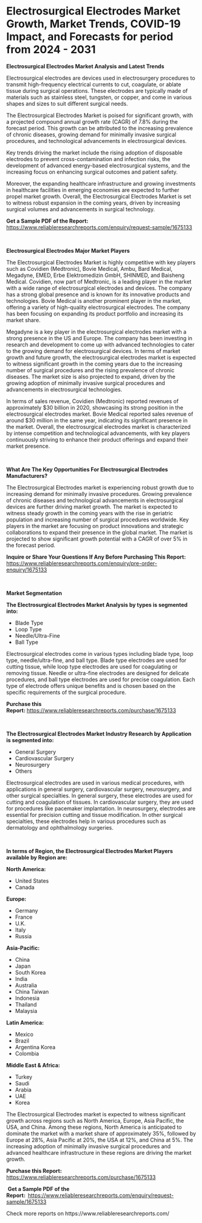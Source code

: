 <p><h1>Electrosurgical Electrodes Market Growth, Market Trends, COVID-19 Impact, and Forecasts for period from 2024 - 2031</h1></p><p><strong>Electrosurgical Electrodes Market Analysis and Latest Trends</strong></p>
<p><p>Electrosurgical electrodes are devices used in electrosurgery procedures to transmit high-frequency electrical currents to cut, coagulate, or ablate tissue during surgical operations. These electrodes are typically made of materials such as stainless steel, tungsten, or copper, and come in various shapes and sizes to suit different surgical needs.</p><p>The Electrosurgical Electrodes Market is poised for significant growth, with a projected compound annual growth rate (CAGR) of 7.8% during the forecast period. This growth can be attributed to the increasing prevalence of chronic diseases, growing demand for minimally invasive surgical procedures, and technological advancements in electrosurgical devices.</p><p>Key trends driving the market include the rising adoption of disposable electrodes to prevent cross-contamination and infection risks, the development of advanced energy-based electrosurgical systems, and the increasing focus on enhancing surgical outcomes and patient safety.</p><p>Moreover, the expanding healthcare infrastructure and growing investments in healthcare facilities in emerging economies are expected to further propel market growth. Overall, the Electrosurgical Electrodes Market is set to witness robust expansion in the coming years, driven by increasing surgical volumes and advancements in surgical technology.</p></p>
<p><strong>Get a Sample PDF of the Report:&nbsp;</strong> <a href="https://www.reliableresearchreports.com/enquiry/request-sample/1675133">https://www.reliableresearchreports.com/enquiry/request-sample/1675133</a></p>
<p>&nbsp;</p>
<p><strong>Electrosurgical Electrodes Major Market Players</strong></p>
<p><p>The Electrosurgical Electrodes Market is highly competitive with key players such as Covidien (Medtronic), Bovie Medical, Ambu, Bard Medical, Megadyne, EMED, Erbe Elektromedizin GmbH, SHINMED, and Baisheng Medical. Covidien, now part of Medtronic, is a leading player in the market with a wide range of electrosurgical electrodes and devices. The company has a strong global presence and is known for its innovative products and technologies. Bovie Medical is another prominent player in the market, offering a variety of high-quality electrosurgical electrodes. The company has been focusing on expanding its product portfolio and increasing its market share.</p><p>Megadyne is a key player in the electrosurgical electrodes market with a strong presence in the US and Europe. The company has been investing in research and development to come up with advanced technologies to cater to the growing demand for electrosurgical devices. In terms of market growth and future growth, the electrosurgical electrodes market is expected to witness significant growth in the coming years due to the increasing number of surgical procedures and the rising prevalence of chronic diseases. The market size is also projected to expand, driven by the growing adoption of minimally invasive surgical procedures and advancements in electrosurgical technologies.</p><p>In terms of sales revenue, Covidien (Medtronic) reported revenues of approximately $30 billion in 2020, showcasing its strong position in the electrosurgical electrodes market. Bovie Medical reported sales revenue of around $30 million in the same year, indicating its significant presence in the market. Overall, the electrosurgical electrodes market is characterized by intense competition and technological advancements, with key players continuously striving to enhance their product offerings and expand their market presence.</p></p>
<p>&nbsp;</p>
<p><strong>What Are The Key Opportunities For Electrosurgical Electrodes Manufacturers?</strong></p>
<p><p>The Electrosurgical Electrodes market is experiencing robust growth due to increasing demand for minimally invasive procedures. Growing prevalence of chronic diseases and technological advancements in electrosurgical devices are further driving market growth. The market is expected to witness steady growth in the coming years with the rise in geriatric population and increasing number of surgical procedures worldwide. Key players in the market are focusing on product innovations and strategic collaborations to expand their presence in the global market. The market is projected to show significant growth potential with a CAGR of over 5% in the forecast period.</p></p>
<p><strong>Inquire or Share Your Questions If Any Before Purchasing This Report:</strong> <a href="https://www.reliableresearchreports.com/enquiry/pre-order-enquiry/1675133">https://www.reliableresearchreports.com/enquiry/pre-order-enquiry/1675133</a></p>
<p>&nbsp;</p>
<p><strong>Market Segmentation</strong></p>
<p><strong>The Electrosurgical Electrodes Market Analysis by types is segmented into:</strong></p>
<p><ul><li>Blade Type</li><li>Loop Type</li><li>Needle/Ultra-Fine</li><li>Ball Type</li></ul></p>
<p><p>Electrosurgical electrodes come in various types including blade type, loop type, needle/ultra-fine, and ball type. Blade type electrodes are used for cutting tissue, while loop type electrodes are used for coagulating or removing tissue. Needle or ultra-fine electrodes are designed for delicate procedures, and ball type electrodes are used for precise coagulation. Each type of electrode offers unique benefits and is chosen based on the specific requirements of the surgical procedure.</p></p>
<p><strong>Purchase this Report:&nbsp;</strong><a href="https://www.reliableresearchreports.com/purchase/1675133">https://www.reliableresearchreports.com/purchase/1675133</a></p>
<p>&nbsp;</p>
<p><strong>The Electrosurgical Electrodes Market Industry Research by Application is segmented into:</strong></p>
<p><ul><li>General Surgery</li><li>Cardiovascular Surgery</li><li>Neurosurgery</li><li>Others</li></ul></p>
<p><p>Electrosurgical electrodes are used in various medical procedures, with applications in general surgery, cardiovascular surgery, neurosurgery, and other surgical specialties. In general surgery, these electrodes are used for cutting and coagulation of tissues. In cardiovascular surgery, they are used for procedures like pacemaker implantation. In neurosurgery, electrodes are essential for precision cutting and tissue modification. In other surgical specialties, these electrodes help in various procedures such as dermatology and ophthalmology surgeries.</p></p>
<p>&nbsp;</p>
<p><strong>In terms of Region, the Electrosurgical Electrodes Market Players available by Region are:</strong></p>
<p>
    <p> <strong> North America: </strong>
        <ul>
            <li>United States</li>
            <li>Canada</li>
        </ul>
        </p> 
    <p> <strong> Europe: </strong>
        <ul>
            <li>Germany</li>
            <li>France</li>
            <li>U.K.</li>
            <li>Italy</li>
            <li>Russia</li>
        </ul>
        </p> 
    <p> <strong> Asia-Pacific: </strong>
        <ul>
            <li>China</li>
            <li>Japan</li>
            <li>South Korea</li>
            <li>India</li>
            <li>Australia</li>
            <li>China Taiwan</li>
            <li>Indonesia</li>
            <li>Thailand</li>
            <li>Malaysia</li>
        </ul>
        </p> 
    <p> <strong> Latin America: </strong>
        <ul>
            <li>Mexico</li>
            <li>Brazil</li>
            <li>Argentina Korea</li>
            <li>Colombia</li>
        </ul>
        </p> 
    <p> <strong> Middle East & Africa: </strong>
        <ul>
            <li>Turkey</li>
            <li>Saudi</li>
            <li>Arabia</li>
            <li>UAE</li>
            <li>Korea</li>
        </ul>
    </p>
    </p>
<p><p>The Electrosurgical Electrodes market is expected to witness significant growth across regions such as North America, Europe, Asia Pacific, the USA, and China. Among these regions, North America is anticipated to dominate the market with a market share of approximately 35%, followed by Europe at 28%, Asia Pacific at 20%, the USA at 12%, and China at 5%. The increasing adoption of minimally invasive surgical procedures and advanced healthcare infrastructure in these regions are driving the market growth.</p></p>
<p><strong>Purchase this Report: </strong><a href="https://www.reliableresearchreports.com/purchase/1675133">https://www.reliableresearchreports.com/purchase/1675133</a></p>
<p>&nbsp;<strong>Get a Sample PDF of the Report:&nbsp;&nbsp;</strong><a href="https://www.reliableresearchreports.com/enquiry/request-sample/1675133">https://www.reliableresearchreports.com/enquiry/request-sample/1675133</a></p>
<p><strong></strong></p>
<p>Check more reports on https://www.reliableresearchreports.com/</p>